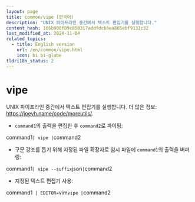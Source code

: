 ```yaml
---
layout: page
title: common/vipe (한국어)
description: "UNIX 파이프라인 중간에서 텍스트 편집기를 실행합니다."
content_hash: 166b908f89c850317addfdcb6ea885ebf9132c32
last_modified_at: 2024-11-04
related_topics:
  - title: English version
    url: /en/common/vipe.html
    icon: bi bi-globe
tldri18n_status: 2
---
```

# vipe

UNIX 파이프라인 중간에서 텍스트 편집기를 실행합니다.
더 많은 정보: <https://joeyh.name/code/moreutils/>.

- `command1`의 출력을 편집한 후 `command2`로 파이핑:

<span class="tldr-var badge badge-pill bg-dark-lm bg-white-dm text-white-lm text-dark-dm font-weight-bold">command1</span>` | vipe | `<span class="tldr-var badge badge-pill bg-dark-lm bg-white-dm text-white-lm text-dark-dm font-weight-bold">command2</span>

- 구문 강조를 돕기 위해 지정된 파일 확장자로 임시 파일에 `command1`의 출력을 버퍼링:

<span class="tldr-var badge badge-pill bg-dark-lm bg-white-dm text-white-lm text-dark-dm font-weight-bold">command1</span>` | vipe --suffix `<span class="tldr-var badge badge-pill bg-dark-lm bg-white-dm text-white-lm text-dark-dm font-weight-bold">json</span>` | `<span class="tldr-var badge badge-pill bg-dark-lm bg-white-dm text-white-lm text-dark-dm font-weight-bold">command2</span>

- 지정된 텍스트 편집기 사용:

<span class="tldr-var badge badge-pill bg-dark-lm bg-white-dm text-white-lm text-dark-dm font-weight-bold">command1</span>` | EDITOR=`<span class="tldr-var badge badge-pill bg-dark-lm bg-white-dm text-white-lm text-dark-dm font-weight-bold">vim</span>` vipe | `<span class="tldr-var badge badge-pill bg-dark-lm bg-white-dm text-white-lm text-dark-dm font-weight-bold">command2</span>

